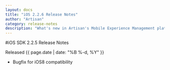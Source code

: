 ```yaml
---
layout: docs
title: "iOS 2.2.6 Release Notes"
author: "Artisan"
category: release-notes
description: "What's new in Artisan's Mobile Experience Management platform."
---
```

#iOS SDK 2.2.5 Release Notes

Released {{ page.date | date: "%B %-d, %Y" }}

* Bugfix for iOS8 compatibility

